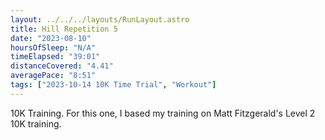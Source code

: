 ```yaml
---
layout: ../../../layouts/RunLayout.astro
title: Hill Repetition 5
date: "2023-08-10"
hoursOfSleep: "N/A"
timeElapsed: "39:01"
distanceCovered: "4.41"
averagePace: "8:51"
tags: ["2023-10-14 10K Time Trial", "Workout"]
---
```


10K Training. For this one, I based my training on Matt Fitzgerald's Level 2 10K training.
